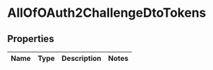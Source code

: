 # AllOfOAuth2ChallengeDtoTokens

## Properties
Name | Type | Description | Notes
------------ | ------------- | ------------- | -------------
